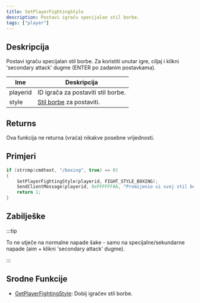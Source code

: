 ```yaml
---
title: SetPlayerFightingStyle
description: Postavi igraču specijalan stil borbe.
tags: ["player"]
---
```


## Deskripcija

Postavi igraču specijalan stil borbe. Za koristiti unutar igre, ciljaj i klikni 'secondary attack' dugme (ENTER po zadanim postavkama).

| Ime      | Deskripcija                                             |
| -------- | ------------------------------------------------------- |
| playerid | ID igrača za postaviti stil borbe.                      |
| style    | [Stil borbe](../resources/fightingstyles) za postaviti. |

## Returns

Ova funkcija ne returna (vraća) nikakve posebne vrijednosti.

## Primjeri

```c
if (strcmp(cmdtext, "/boxing", true) == 0)
{
    SetPlayerFightingStyle(playerid, FIGHT_STYLE_BOXING);
    SendClientMessage(playerid, 0xFFFFFFAA, "Promijenio si svoj stil borbe u Boxing!");
    return 1;
}
```

## Zabilješke

:::tip

To ne utječe na normalne napade šake - samo na specijalne/sekundarne napade (aim + klikni 'secondary attack' dugme).

:::

## Srodne Funkcije

- [GetPlayerFightingStyle](scripting/functions/GetPlayerFightingStyle): Dobij igračev stil borbe.
